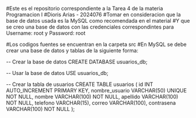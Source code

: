 #Este es el repositorio correspondiente a la Tarea 4 de la materia Programacion I
#Dioris Arias - 2024076
#Tomar en consideracion que la base de datos usada es la MySQL como recomendada en el material
#Y que se creo una base de datos con las credenciales correspondintes para Username: root y Password: root

#Los codigos fuentes se encuentran en la carpeta src
#En MySQL se debe crear una base de datos y tablas de la siguiente forma:

-- Crear la base de datos
CREATE DATABASE usuarios_db;

-- Usar la base de datos
USE usuarios_db;

-- Crear la tabla de usuarios
CREATE TABLE usuarios (
    id INT AUTO_INCREMENT PRIMARY KEY,
    nombre_usuario VARCHAR(50) UNIQUE NOT NULL,
    nombre VARCHAR(100) NOT NULL,
    apellido VARCHAR(100) NOT NULL,
    telefono VARCHAR(15),
    correo VARCHAR(100),
    contrasena VARCHAR(100) NOT NULL
);




